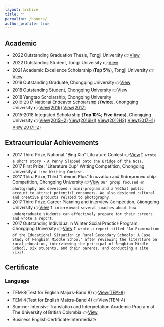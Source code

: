 ```yaml
---
layout: archive
title: ""
permalink: /honors/
author_profile: true
---
```


## Academic

- 2022 Outstanding Graduation Thesis, Tongji University 👉[View](/honors/image1.jpeg)
- 2022 Outstanding Student, Tongji University 👉[View](/honors/image2.png)
- 2021 Academic Excellence Scholarship (**Top 5%**), Tongji University 👉[View](/honors/image3.png)
- 2019 Outstanding Graduate, Chongqing University 👉[View](/honors/image4.jpeg)
- 2018 Outstanding Student, Chongqing University 👉[View](/honors/image5.png)
- 2018 Yangtao Scholarship, Chongqing University
- 2016-2017 National Endeavor Scholarship (**Twice**), Chongqing University 👉[View(2016)](/honors/image6.png) [View(2017)](/honors/image7.jpeg)
- 2015-2018 Integrated Scholarship (**Top 10%; Five times**), Chongqing University 👉[View(2015H2)](/honors/image8.png) [View(2016H1)](/honors/image9.png) [View(2016H2)](/honors/image10.png) [View(2017H1)](/honors/image11.png) [View(2017H2)](/honors/image12.jpeg)

## Extracurricular Achievements

- 2017 Third Prize, National "Bing Xin" Literature Contest 👉[View](/honors/image13.png)
  ```I wrote a short story - A Penny Slapped onto the Bridge of the Nose.```
- 2017 First Prize, "Literature Cup" Writing Competition, Chongqing University
  ```A Live Writing Contest.```
- 2017 Third Prize, Third "Internet Plus" Innovation and Entrepreneurship Competition, Chongqing University 👉[View](/honors/image14.png)
  ```Our group focused on photography and developed a mini-program and a WeChat public account to attract potential consumers. We also designed cultural and creative products related to photography.```
- 2017 Third Prize, Career Planning and Interview Competition, Chongqing University 👉[View](/honors/image15.png)
  ```I interviewed several coaches about how undergraduate students can effectively prepare for their careers and wrote a report.```
- 2017 Outstanding Individual in Winter Social Practice Program, Chongqing University 👉[View](/honors/image16.png)
  ```I wrote a report titled "An Examination of the Educational Situation in Rural Secondary Schools: A Case Study of Fengbian Middle School" after reviewing the literature on rural education, interviewing the principal of Fengbian Middle School, six students, and their parents, and conducting a site visit.```

## Certificate

### Language

- TEM-8(Test for English Majors-Band 8) 👉[View(TEM-8)](/honors/image23.png)
- TEM-4(Test for English Majors-Band 4) 👉[View(TEM-4)](/honors/image22.png)
- Summer Intensive Translation and Interpretation Academic Program at The University of British Columbia 👉[View](/honors/image24.png)
- Business English Certificate-Intermediate

